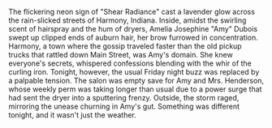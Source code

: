 The flickering neon sign of "Shear Radiance" cast a lavender glow across the rain-slicked streets of Harmony, Indiana. Inside, amidst the swirling scent of hairspray and the hum of dryers,  Amelia Josephine "Amy" Dubois swept up clipped ends of auburn hair, her brow furrowed in concentration.  Harmony, a town where the gossip traveled faster than the old pickup trucks that rattled down Main Street, was Amy's domain. She knew everyone's secrets, whispered confessions blending with the whir of the curling iron.  Tonight, however, the usual Friday night buzz was replaced by a palpable tension.  The salon was empty save for Amy and Mrs. Henderson, whose weekly perm was taking longer than usual due to a power surge that had sent the dryer into a sputtering frenzy.  Outside, the storm raged, mirroring the unease churning in Amy's gut. Something was different tonight, and it wasn't just the weather.
